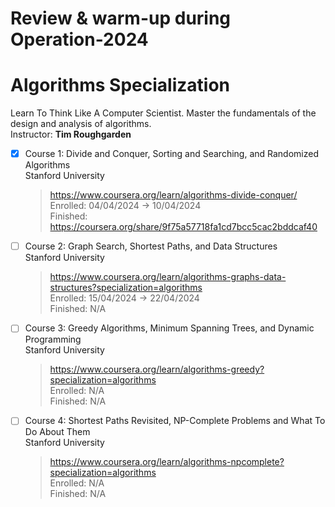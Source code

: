 # Review & warm-up during Operation-2024

# Algorithms Specialization
Learn To Think Like A Computer Scientist. Master the fundamentals of the design and analysis of algorithms.  
Instructor: **Tim Roughgarden**  
  
- [x] Course 1: Divide and Conquer, Sorting and Searching, and Randomized Algorithms  
    Stanford University  
    > https://www.coursera.org/learn/algorithms-divide-conquer/  
    > Enrolled: 04/04/2024 -> 10/04/2024  
    > Finished: https://coursera.org/share/9f75a57718fa1cd7bcc5cac2bddcaf40  
 
- [ ] Course 2: Graph Search, Shortest Paths, and Data Structures  
     Stanford University  
     > https://www.coursera.org/learn/algorithms-graphs-data-structures?specialization=algorithms    
     > Enrolled: 15/04/2024 -> 22/04/2024  
     > Finished: N/A  
 
- [ ] Course 3: Greedy Algorithms, Minimum Spanning Trees, and Dynamic Programming  
     Stanford University  
     > https://www.coursera.org/learn/algorithms-greedy?specialization=algorithms  
     > Enrolled: N/A  
     > Finished: N/A  
 
- [ ] Course 4: Shortest Paths Revisited, NP-Complete Problems and What To Do About Them   
     Stanford University  
     > https://www.coursera.org/learn/algorithms-npcomplete?specialization=algorithms   
     > Enrolled: N/A  
     > Finished: N/A  



